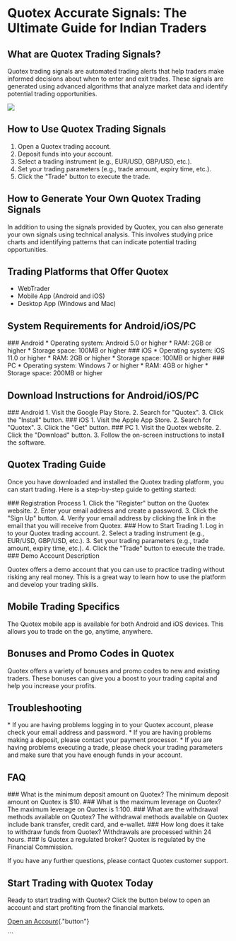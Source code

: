 # Quotex Accurate Signals: The Ultimate Guide for Indian Traders

## What are Quotex Trading Signals?

Quotex trading signals are automated trading alerts that help traders
make informed decisions about when to enter and exit trades. These
signals are generated using advanced algorithms that analyze market data
and identify potential trading opportunities.

[![](https://static.quotex.io/files/8_en/300_250.jpg)](https://traff.sbs/brokerqxsignupf)

## How to Use Quotex Trading Signals

1.  Open a Quotex trading account.
2.  Deposit funds into your account.
3.  Select a trading instrument (e.g., EUR/USD, GBP/USD, etc.).
4.  Set your trading parameters (e.g., trade amount, expiry time, etc.).
5.  Click the "Trade" button to execute the trade.

## How to Generate Your Own Quotex Trading Signals

In addition to using the signals provided by Quotex, you can also
generate your own signals using technical analysis. This involves
studying price charts and identifying patterns that can indicate
potential trading opportunities.

## Trading Platforms that Offer Quotex

-   WebTrader
-   Mobile App (Android and iOS)
-   Desktop App (Windows and Mac)

## System Requirements for Android/iOS/PC

\### Android \* Operating system: Android 5.0 or higher \* RAM: 2GB or
higher \* Storage space: 100MB or higher \### iOS \* Operating system:
iOS 11.0 or higher \* RAM: 2GB or higher \* Storage space: 100MB or
higher \### PC \* Operating system: Windows 7 or higher \* RAM: 4GB or
higher \* Storage space: 200MB or higher

## Download Instructions for Android/iOS/PC

\### Android 1. Visit the Google Play Store. 2. Search for
"Quotex". 3. Click the "Install" button. \### iOS 1. Visit
the Apple App Store. 2. Search for "Quotex". 3. Click the
"Get" button. \### PC 1. Visit the Quotex website. 2. Click the
"Download" button. 3. Follow the on-screen instructions to install
the software.

## Quotex Trading Guide

Once you have downloaded and installed the Quotex trading platform, you
can start trading. Here is a step-by-step guide to getting started:

\### Registration Process 1. Click the "Register" button on the
Quotex website. 2. Enter your email address and create a password. 3.
Click the "Sign Up" button. 4. Verify your email address by
clicking the link in the email that you will receive from Quotex. \###
How to Start Trading 1. Log in to your Quotex trading account. 2. Select
a trading instrument (e.g., EUR/USD, GBP/USD, etc.). 3. Set your trading
parameters (e.g., trade amount, expiry time, etc.). 4. Click the
"Trade" button to execute the trade. \### Demo Account Description

Quotex offers a demo account that you can use to practice trading
without risking any real money. This is a great way to learn how to use
the platform and develop your trading skills.

## Mobile Trading Specifics

The Quotex mobile app is available for both Android and iOS devices.
This allows you to trade on the go, anytime, anywhere.

## Bonuses and Promo Codes in Quotex

Quotex offers a variety of bonuses and promo codes to new and existing
traders. These bonuses can give you a boost to your trading capital and
help you increase your profits.

## Troubleshooting

\* If you are having problems logging in to your Quotex account, please
check your email address and password. \* If you are having problems
making a deposit, please contact your payment processor. \* If you are
having problems executing a trade, please check your trading parameters
and make sure that you have enough funds in your account.

## FAQ

\### What is the minimum deposit amount on Quotex? The minimum deposit
amount on Quotex is \$10. \### What is the maximum leverage on Quotex?
The maximum leverage on Quotex is 1:100. \### What are the withdrawal
methods available on Quotex? The withdrawal methods available on Quotex
include bank transfer, credit card, and e-wallet. \### How long does it
take to withdraw funds from Quotex? Withdrawals are processed within 24
hours. \### Is Quotex a regulated broker? Quotex is regulated by the
Financial Commission.

If you have any further questions, please contact Quotex customer
support.

## Start Trading with Quotex Today

Ready to start trading with Quotex? Click the button below to open an
account and start profiting from the financial markets.

[Open an
Account](\%22https://traff.sbs/brokerqxsignup\%22){."button"}

\`\`\`

